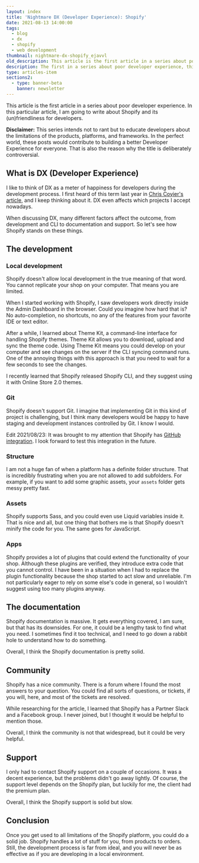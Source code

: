 ```yaml
---
layout: index
title: 'Nightmare DX (Developer Experience): Shopify'
date: 2021-08-13 14:00:00
tags:
  - blog
  - dx
  - shopify
  - web development
thumbnail: nightmare-dx-shopify_ejavvl
old_description: This article is the first article in a series about poor developer experience. In this particular article, I am going to write about Shopify and its (un)friendliness for developers.
description: The first in a series about poor developer experience, this article covers Shopify and it's friendliness to developers.
type: articles-item
sections2:
  - type: banner-beta
    banner: newsletter
---
```


This article is the first article in a series about poor developer experience. In this particular article, I am going to write about Shopify and its (un)friendliness for developers.

**Disclaimer:** This series intends not to rant but to educate developers about the limitations of the products, platforms, and frameworks. In the perfect world, these posts would contribute to building a better Developer Experience for everyone. That is also the reason why the title is deliberately controversial.

## What is DX  (Developer Experience)

I like to think of DX as a meter of happiness for developers during the development process. I first heard of this term last year in [Chris Coyier's article](https://css-tricks.com/what-is-developer-experience-dx/), and I keep thinking about it. DX even affects which projects I accept nowadays.

When discussing DX, many different factors affect the outcome, from development and CLI to documentation and support. So let's see how Shopify stands on these things.

## The development

### Local development

Shopify doesn't allow local development in the true meaning of that word. You cannot replicate your shop on your computer. That means you are limited.

When I started working with Shopify, I saw developers work directly inside the Admin Dashboard in the browser. Could you imagine how hard that is? No auto-completion, no shortcuts, no any of the features from your favorite IDE or text editor.

After a while, I learned about Theme Kit, a command-line interface for handling Shopify themes. Theme Kit allows you to download, upload and sync the theme code. Using Theme Kit means you could develop on your computer and see changes on the server if the CLI syncing command runs. One of the annoying things with this approach is that you need to wait for a few seconds to see the changes.

I recently learned that Shopify released Shopify CLI, and they suggest using it with Online Store 2.0 themes.

### Git

Shopify doesn't support Git. I imagine that implementing Git in this kind of project is challenging, but I think many developers would be happy to have staging and development instances controlled by Git. I know I would.

Edit 2021/08/23: It was brought to my attention that Shopify has [GitHub integration](https://shopify.dev/themes/tools/github). I look forward to test this integration in the future.

### Structure

I am not a huge fan of when a platform has a definite folder structure. That is incredibly frustrating when you are not allowed to add subfolders. For example, if you want to add some graphic assets, your `assets` folder gets messy pretty fast.

### Assets

Shopify supports Sass, and you could even use Liquid variables inside it. That is nice and all, but one thing that bothers me is that Shopify doesn't minify the code for you. The same goes for JavaScript.

### Apps

Shopify provides a lot of plugins that could extend the functionality of your shop. Although these plugins are verified, they introduce extra code that you cannot control. I have been in a situation when I had to replace the plugin functionality because the shop started to act slow and unreliable. I'm not particularly eager to rely on some else's code in general, so I wouldn't suggest using too many plugins anyway.

## The documentation

Shopify documentation is massive. It gets everything covered, I am sure, but that has its downsides. For one, it could be a lengthy task to find what you need. I sometimes find it too technical, and I need to go down a rabbit hole to understand how to do something.

Overall, I think the Shopify documentation is pretty solid.

## Community

Shopify has a nice community. There is a forum where I found the most answers to your question. You could find all sorts of questions, or tickets, if you will, here, and most of the tickets are resolved.

While researching for the article, I learned that Shopify has a Partner Slack and a Facebook group. I never joined, but I thought it would be helpful to mention those.

Overall, I think the community is not that widespread, but it could be very helpful.

## Support

I only had to contact Shopify support on a couple of occasions. It was a decent experience, but the problems didn't go away lightly. Of course, the support level depends on the Shopify plan, but luckily for me, the client had the premium plan.

Overall, I think the Shopify support is solid but slow.

## Conclusion

Once you get used to all limitations of the Shopify platform, you could do a solid job. Shopify handles a lot of stuff for you, from products to orders. Still, the development process is far from ideal, and you will never be as effective as if you are developing in a local environment.
